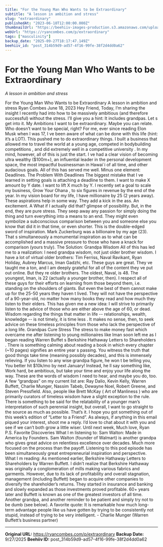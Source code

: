 ```yaml
---
title: "For the Young Man Who Wants to be Extraordinary"
subtitle: "A lesson in ambition and stress"
slug: "extraordinary"
publishedAt: "2023-06-18T12:00:00.000Z"
thumbnailUrl: "https://beehiiv-images-production.s3.amazonaws.com/uploads/asset/file/51e9f17e-24dc-4feb-b960-c33291bab2bb/joshua-earle--87JyMb9ZfU-unsplash.jpg?t=1687073853"
webUrl: "https://ryancombes.com/p/extraordinary"
tags: ["masculinity"]
backup_date: "2025-09-27T18:17:47.149Z"
beehiiv_id: "post_314b59d9-ad57-4f16-99fe-38f2d4dd0a62"
---
```


# For the Young Man Who Wants to be Extraordinary

*A lesson in ambition and stress*



For the Young Man Who Wants to be Extraordinary A lesson in ambition and stress Ryan Combes June 18, 2023 Hey Friend, Today, I’m sharing the insight I recently had into how to be massively ambitious (and therefore successful) without the stress. I’ll give you a hint: It includes grandpas. Let s get into it. My Ambitions I want to be extraordinary. Maybe you can relate. Who doesn’t want to be special, right? For me, ever since reading Elon Musk when I was 17, I ve been aware of what can be done with this life (hint: it’s a LOT). This pushed me to do extraordinary things. I built a business that allowed me to travel the world at a young age, competed in bodybuilding competitions , and did extremely well in a competitive university . In my mind, however, all of this is just the start. I ve had a clear vision of becoming ultra wealthy ($100m+), an influential leader in the personal development space, the most impactful businessman in Hawai`i of all time, and other audacious goals. All of this has served me well. Minus one element: Deadlines. The Problem With Deadlines The biggest mistake that I ve learned in setting goals is attaching a deadline to them. I want to make X amount by Y date. I want to lift X much by Y. I recently set a goal to scale my business, Grow Your Ohana , to six figures in revenue by the end of the year. In my vision board for my life, I have millionaire by 25 (2 years away). These aspirations help in some way. They add a kick in the ass. An excitement. A What if I actually did that? glimpse of possibility. But, in the end, they are pure stress. They seep away any passion for simply doing the thing and turn everything into a means to an end. They might even symbolize a subconscious comparison between you and someone else you know that did it in that time, or even shorter. This is the double-edged sword of inspiration. Mark Zuckerburg was a billionaire by my age (23). That s simultaneously a monumental inspiration as to what can be accomplished and a massive pressure to those who have a knack for comparison (yours truly). The Solution: Grandpa Wisdom All of this has led me to a realization: I need grandpa wisdom, not just older brother wisdom. I have a lot of virtual older brothers: Tim Ferriss, Naval Ravikant, Ryan Holiday, Aubrey Marcus, Iman Gadzhi, etc. These guys are great. They ve taught me a ton, and I am deeply grateful for all of the content they ve put out online. But they re older brothers. The oldest, Naval, is 48. The youngest, Iman, is 22 (actually a younger brother, then). I respect all of these guys for their efforts on learning from those beyond them, i.e. standing on the shoulders of giants. But even the best of them cannot make up for the 25-50 years they haven t lived. They will not have the perspective of a 90-year-old, no matter how many books they read and how much they listen to their elders. This has given me a new idea: I will strive to primarily listen to the advice of those who are either above the age of 60, or dead. Wisdom regarding the things that matter in life -- relationships, wealth, knowledge -- is not timely, it is time less . It makes no sense, then, to seek advice on these timeless principles from those who lack the perspective of a long life. Grandpas Cure Stress The stress to make money fast which overcame me after listening to young millionaires like Iman soon left me as I began reading Warren Buffet s Berkshire Hathaway Letters to Shareholders . There is something calming about reading a book in which every chapter (~10 pages) signifies an entire year s passing. You witness the truth that good things take time (meaning possibly decades), and this is immensely relieving. If you listen to any wise grandpa figure, he won t be telling you, You better hit $10k/mo by next January! Instead, he ll say something like, Work hard, be ambitious, but take your time and enjoy your life along the way. These are the words of wisdom I need to hear, and maybe you do, too. A few “grandpas” on my current list are: Ray Dalio, Kevin Kelly, Warren Buffett, Charlie Munger, Nassim Tabeb, Dewayne Noel, Robert Greene, and Steven Pressfield. Also, people like Brett McKay ( Art of Manliness ) who are primarily curators of timeless wisdom have a slight exception to the rule. There is something to be said for the relatability of a younger man’s interpretation of such perennial insight, but overall, I want to go straight to the source as much as possible. That’s it. I hope you got something out of this week’s edition of “Letter to a Friend”. As always, if anything in this email piqued your interest, shoot me a reply. I’d love to chat about it with you and see if we can’t both grow a little wiser. Until next week, Much love, Ryan P.S. Favorite Discoveries What I m listening to: Sam Walton: Made in America by Founders. Sam Walton (founder of Walmart) is another grandpa who gives great advice on relentless excellence over decades. Much more focused on the process than the payoff. Listening to this pod episode has been simultaneously great entrepreneurial inspiration and perspective. What I m reading: As mentioned earlier, Berkshire Hathaway Letters to Shareholders by Warren Buffett. I didn’t realize that Berkshire Hathaway was originally a conglomeration of mills making various fabrics and garments. However, due to its lack of profitability and overall stagnation, management (including Buffett) began to acquire other companies to diversify the shareholder’s returns. They started in insurance and banking and slowly expanded as those investments proved profitable. 60+ years later and Buffett is known as one of the greatest investors of all time. Another grandpa, and another reminder to be patient and simply try not to be dumb (see below). A favorite quote: It is remarkable how much long-term advantage people like us have gotten by trying to be consistently not stupid, instead of trying to be very intelligent. - Charlie Munger (Warren Buffett’s business partner)

---

**Original URL:** https://ryancombes.com/p/extraordinary
**Backup Date:** 9/27/2025
**Beehiiv ID:** post_314b59d9-ad57-4f16-99fe-38f2d4dd0a62
